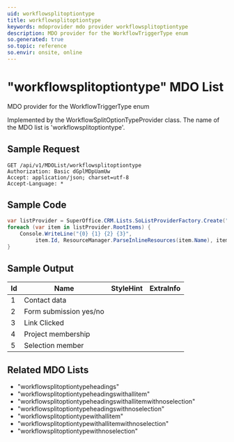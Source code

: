 ```yaml
---
uid: workflowsplitoptiontype
title: workflowsplitoptiontype
keywords: mdoprovider mdo provider workflowsplitoptiontype
description: MDO provider for the WorkflowTriggerType enum
so.generated: true
so.topic: reference
so.envir: onsite, online
---
```


# "workflowsplitoptiontype" MDO List
MDO provider for the WorkflowTriggerType enum



Implemented by the <see cref="T:SuperOffice.CRM.Lists.WorkflowSplitOptionTypeProvider">WorkflowSplitOptionTypeProvider</see> class.
The name of the MDO list is 'workflowsplitoptiontype'.




## Sample Request

```http!
GET /api/v1/MDOList/workflowsplitoptiontype
Authorization: Basic dGplMDpUamUw
Accept: application/json; charset=utf-8
Accept-Language: *

```

## Sample Code
```cs
var listProvider = SuperOffice.CRM.Lists.SoListProviderFactory.Create("workflowsplitoptiontype", forceFlatList: true);
foreach (var item in listProvider.RootItems) {
    Console.WriteLine("{0} {1} {2} {3}", 
         item.Id, ResourceManager.ParseInlineResources(item.Name), item.StyleHint, item.ExtraInfo);
}
```

## Sample Output

|Id   | Name  |StyleHint|ExtraInfo |
| --- | ----- | ------- | -------- |
|1|Contact data|||
|2|Form submission yes/no|||
|3|Link Clicked|||
|4|Project membership|||
|5|Selection member|||


## Related MDO Lists

* "workflowsplitoptiontypeheadings"
* "workflowsplitoptiontypeheadingswithallitem"
* "workflowsplitoptiontypeheadingswithallitemwithnoselection"
* "workflowsplitoptiontypeheadingswithnoselection"
* "workflowsplitoptiontypewithallitem"
* "workflowsplitoptiontypewithallitemwithnoselection"
* "workflowsplitoptiontypewithnoselection"
